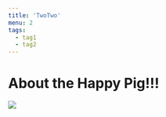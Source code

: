 ```yaml
---
title: 'TwoTwo'
menu: 2
tags:
  - tag1
  - tag2
---
```


# About the Happy Pig!!!

![](pig-happy-jumping.gif)
